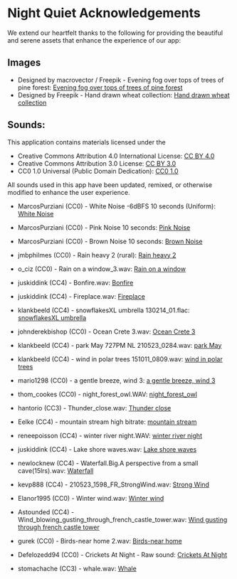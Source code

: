 # Night Quiet Acknowledgements

We extend our heartfelt thanks to the following for providing the beautiful and serene assets that enhance the experience of our app:

## Images
- Designed by macrovector / Freepik - Evening fog over tops of trees of pine forest: [Evening fog over tops of trees of pine forest](https://www.freepik.com/free-vector/evening-fog-tops-trees-pine-forest_6804326.htm)
- Designed by Freepik - Hand drawn wheat collection: [Hand drawn wheat collection](https://www.freepik.com/free-vector/hand-drawn-wheat-collection_1544073.htm)

## Sounds:
This application contains materials licensed under the
- Creative Commons Attribution 4.0 International License: [CC BY 4.0](https://creativecommons.org/licenses/by/4.0/)
- Creative Commons Attribution 3.0 License: [CC BY 3.0](https://creativecommons.org/licenses/by/3.0/)
- CC0 1.0 Universal (Public Domain Dedication): [CC0 1.0](https://creativecommons.org/publicdomain/zero/1.0/)

All sounds used in this app have been updated, remixed, or otherwise modified to enhance the user experience.

- MarcosPurziani (CC0) - White Noise -6dBFS 10 seconds (Uniform): [White Noise](https://freesound.org/people/MarcosPurziani/sounds/537284/)
- MarcosPurziani (CC0) - Pink Noise 10 seconds: [Pink Noise](https://freesound.org/people/MarcosPurziani/sounds/537285/)
- MarcosPurziani (CC0) - Brown Noise 10 seconds: [Brown Noise](https://freesound.org/people/MarcosPurziani/sounds/537286/)

- jmbphilmes (CC0) - Rain heavy 2 (rural): [Rain heavy 2](https://freesound.org/people/jmbphilmes/sounds/200272/)
- o_ciz (CC0) - Rain on a window_3.wav: [Rain on a window](https://freesound.org/people/o_ciz/sounds/475465/)

- juskiddink (CC4) - Bonfire.wav: [Bonfire](https://freesound.org/people/juskiddink/sounds/65795/)
- juskiddink (CC4) - Fireplace.wav: [Fireplace](https://freesound.org/people/juskiddink/sounds/215658/)
- klankbeeld (CC4) - snowflakesXL umbrella 130214_01.flac: [snowflakesXL umbrella](https://freesound.org/people/klankbeeld/sounds/178190/)
- johnderekbishop (CC0) - Ocean Crete 3.wav: [Ocean Crete 3](https://freesound.org/people/johnderekbishop/sounds/404685/)
- klankbeeld (CC4) - park May 727PM NL 210523_0284.wav: [park May](https://freesound.org/people/klankbeeld/sounds/584781/)
- klankbeeld (CC4) - wind in polar trees 151011_0809.wav: [wind in polar trees](https://freesound.org/people/klankbeeld/sounds/324573/)
- mario1298 (CC0) - a gentle breeze, wind 3: [a gentle breeze, wind 3](https://freesound.org/people/mario1298/sounds/181252/)
- thom_cookes (CC0) - night_forest_owl.WAV: [night_forest_owl](https://freesound.org/people/thom_cookes/sounds/475376/)
- hantorio (CC3) - Thunder_close.wav: [Thunder close](https://freesound.org/people/hantorio/sounds/121945/)

- Eelke (CC4) - mountain stream high bitrate: [mountain stream](https://freesound.org/people/Eelke/sounds/462618/)
- reneepoisson (CC4) - winter river night.WAV: [winter river night](https://freesound.org/people/reneepoisson/sounds/611207/)
- juskiddink (CC4) - Lake shore waves.wav: [Lake shore waves](https://freesound.org/people/juskiddink/sounds/102808/)
- newlocknew (CC4) - Waterfall.Big.A perspective from a small cave(15lrs).wav: [Waterfall](https://freesound.org/people/newlocknew/sounds/609493/)

- kevp888 (CC4) - 210523_1598_FR_StrongWind.wav: [Strong Wind](https://freesound.org/people/kevp888/sounds/573289/)
- Elanor1995 (CC0) - Winter wind.wav: [Winter wind](https://freesound.org/people/Elanor1995/sounds/688841/)
- Astounded (CC4) - Wind_blowing_gusting_through_french_castle_tower.wav: [Wind gusting through french castle tower](https://freesound.org/people/Astounded/sounds/483479/)

- gurek (CC0) - Birds-near home 2.wav: [Birds-near home](https://freesound.org/people/gurek/sounds/433000/)
- Defelozedd94 (CC0) - Crickets At Night - Raw sound: [Crickets At Night](https://freesound.org/people/Defelozedd94/sounds/522299/)
- stomachache (CC3) - whale.wav: [Whale](https://freesound.org/people/stomachache/sounds/53266/)
